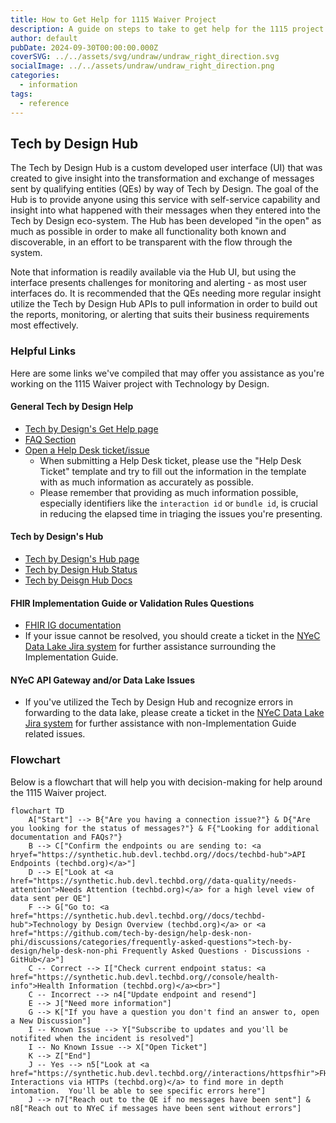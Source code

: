 ```yaml
---
title: How to Get Help for 1115 Waiver Project
description: A guide on steps to take to get help for the 1115 project
author: default
pubDate: 2024-09-30T00:00:00.000Z
coverSVG: ../../assets/svg/undraw/undraw_right_direction.svg
socialImage: ../../assets/undraw/undraw_right_direction.png
categories:
  - information
tags:
  - reference
---
```


## Tech by Design Hub

The Tech by Design Hub is a custom developed user interface (UI) that was created to give insight into the transformation and exchange of messages sent by qualifying entities (QEs) by way of Tech by Design. The goal of the Hub is to provide anyone using this service with self-service capability and insight into what happened with their messages when they entered into the Tech by Design eco-system. The Hub has been developed "in the open" as much as possible in order to make all functionality both known and discoverable, in an effort to be transparent with the flow through the system.

Note that information is readily available via the Hub UI, but using the interface presents challenges for monitoring and alerting - as most user interfaces do. It is recommended that the QEs needing more regular insight utilize the Tech by Design Hub APIs to pull information in order to build out the reports, monitoring, or alerting that suits their business requirements most effectively.​

### Helpful Links
Here are some links we've compiled that may offer you assistance as you're working on the 1115 Waiver project with Technology by Design.

#### General Tech by Design Help
- [Tech by Design's Get Help page](https://techbd.org/get-help)
- [FAQ Section](https://github.com/tech-by-design/help-desk-non-phi/discussions/categories/frequently-asked-questions)
- [Open a Help Desk ticket/issue](https://github.com/tech-by-design/help-desk-non-phi/issues/new/choose)
  - When submitting a Help Desk ticket, please use the "Help Desk Ticket" template and try to fill out the information in the template with as much information as accurately as possible. 
  - Please remember that providing as much information possible, especially identifiers like the `interaction id` or `bundle id`, is crucial in reducing the elapsed time in triaging the issues you're presenting.

#### Tech by Design's Hub
- [Tech by Design's Hub page](https://techbd.org/hub)
- [Tech by Design Hub Status](https://status.techbd.org)
- [Tech by Deisgn Hub Docs](https://phi.hub.qa.techbd.org/docs/swagger-ui/techbd-api)

#### FHIR Implementation Guide or Validation Rules Questions
- [FHIR IG documentation](https://shinny.org/ImplementationGuide/HRSN/index.html)
- If your issue cannot be resolved, you should create a ticket in the [NYeC Data Lake Jira system](https://nyec.atlassian.net/servicedesk/customer/portal/19/user/login?destination=portal%2F19) for further assistance surrounding the Implementation Guide.

#### NYeC API Gateway and/or Data Lake Issues
- If you've utilized the Tech by Design Hub and recognize errors in forwarding to the data lake, please create a ticket in the [NYeC Data Lake Jira system](https://nyec.atlassian.net/servicedesk/customer/portal/18) for further assistance with non-Implementation Guide related issues.

### Flowchart

Below is a flowchart that will help you with decision-making for help around the 1115 Waiver project.

```mermaid
flowchart TD
    A["Start"] --> B{"Are you having a connection issue?"} & D{"Are you looking for the status of messages?"} & F{"Looking for additional documentation and FAQs?"}
    B --> C["Confirm the endpoints ou are sending to: <a hryef="https://synthetic.hub.devl.techbd.org//docs/techbd-hub">API Endpoints (techbd.org)</a>"]
    D --> E["Look at <a href="https://synthetic.hub.devl.techbd.org//data-quality/needs-attention">Needs Attention (techbd.org)</a> for a high level view of data sent per QE"]
    F --> G["Go to: <a href="https://synthetic.hub.devl.techbd.org//docs/techbd-hub">Technology by Design Overview (techbd.org)</a> or <a href="https://github.com/tech-by-design/help-desk-non-phi/discussions/categories/frequently-asked-questions">tech-by-design/help-desk-non-phi Frequently Asked Questions · Discussions · GitHub</a>"]
    C -- Correct --> I["Check current endpoint status: <a href="https://synthetic.hub.devl.techbd.org//console/health-info">Health Information (techbd.org)</a><br>"]
    C -- Incorrect --> n4["Update endpoint and resend"]
    E --> J["Need more information"]
    G --> K["If you have a question you don't find an answer to, open a New Discussion"]
    I -- Known Issue --> Y["Subscribe to updates and you'll be notifited when the incident is resolved"]
    I -- No Known Issue --> X["Open Ticket"]
    K --> Z["End"]
    J -- Yes --> n5["Look at <a href="https://synthetic.hub.devl.techbd.org//interactions/httpsfhir">FHIR Interactions via HTTPs (techbd.org)</a> to find more in depth intomation.  You'll be able to see specific errors here"]
    J --> n7["Reach out to the QE if no messages have been sent"] & n8["Reach out to NYeC if messages have been sent without errors"]
```
